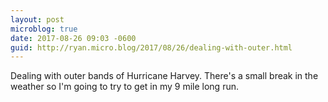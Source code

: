 ```yaml
---
layout: post
microblog: true
date: 2017-08-26 09:03 -0600
guid: http://ryan.micro.blog/2017/08/26/dealing-with-outer.html
---
```

Dealing with outer bands of Hurricane Harvey. There's a small break in the weather so I'm going to try to get in my 9 mile long run. 
